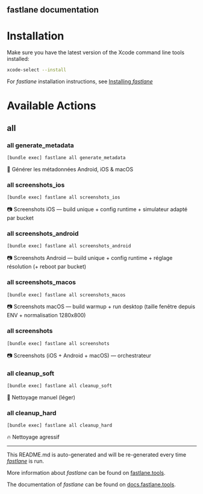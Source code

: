 fastlane documentation
----

# Installation

Make sure you have the latest version of the Xcode command line tools installed:

```sh
xcode-select --install
```

For _fastlane_ installation instructions, see [Installing _fastlane_](https://docs.fastlane.tools/#installing-fastlane)

# Available Actions

## all

### all generate_metadata

```sh
[bundle exec] fastlane all generate_metadata
```

📸 Générer les métadonnées Android, iOS & macOS

### all screenshots_ios

```sh
[bundle exec] fastlane all screenshots_ios
```

📷 Screenshots iOS — build unique + config runtime + simulateur adapté par bucket

### all screenshots_android

```sh
[bundle exec] fastlane all screenshots_android
```

📷 Screenshots Android — build unique + config runtime + réglage résolution (+ reboot par bucket)

### all screenshots_macos

```sh
[bundle exec] fastlane all screenshots_macos
```

📷 Screenshots macOS — build warmup + run desktop (taille fenêtre depuis ENV + normalisation 1280x800)

### all screenshots

```sh
[bundle exec] fastlane all screenshots
```

📷 Screenshots (iOS + Android + macOS) — orchestrateur

### all cleanup_soft

```sh
[bundle exec] fastlane all cleanup_soft
```

🧽 Nettoyage manuel (léger)

### all cleanup_hard

```sh
[bundle exec] fastlane all cleanup_hard
```

🔥 Nettoyage agressif

----

This README.md is auto-generated and will be re-generated every time [_fastlane_](https://fastlane.tools) is run.

More information about _fastlane_ can be found on [fastlane.tools](https://fastlane.tools).

The documentation of _fastlane_ can be found on [docs.fastlane.tools](https://docs.fastlane.tools).

